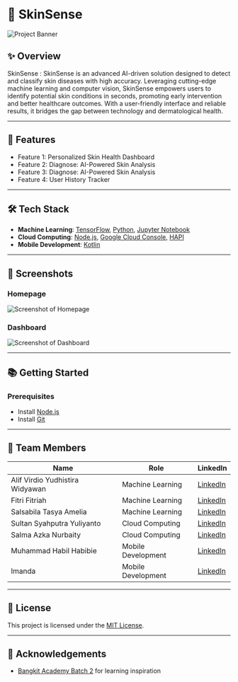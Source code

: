 # 📌 SkinSense

![Project Banner](https://via.placeholder.com/1200x400.png?text=Project+Banner+Goes+Here)

## ✨ Overview
SkinSense : SkinSense is an advanced AI-driven solution designed to detect and classify skin diseases with high accuracy. Leveraging cutting-edge machine learning and computer vision, SkinSense empowers users to identify potential skin conditions in seconds, promoting early intervention and better healthcare outcomes. With a user-friendly interface and reliable results, it bridges the gap between technology and dermatological health.

---

## 🚀 Features
- Feature 1: Personalized Skin Health Dashboard
- Feature 2: Diagnose: AI-Powered Skin Analysis
- Feature 3: Diagnose: AI-Powered Skin Analysis
- Feature 4: User History Tracker 

---

## 🛠️ Tech Stack
- **Machine Learning**: [TensorFlow](https://www.tensorflow.org/), [Python](https://www.python.org/), [Jupyter Notebook](https://jupyter.org/)
- **Cloud Computing**: [Node.js](https://nodejs.org/), [Google Cloud Console](https://expressjs.com/), [HAPI](https://hapi.dev/)
- **Mobile Development**: [Kotlin](https://kotlinlang.org/)

---

## 📸 Screenshots
### Homepage
![Screenshot of Homepage](https://via.placeholder.com/800x400.png?text=Homepage+Screenshot)

### Dashboard
![Screenshot of Dashboard](https://via.placeholder.com/800x400.png?text=Dashboard+Screenshot)

---

## 📚 Getting Started

### Prerequisites
- Install [Node.js](https://nodejs.org/)
- Install [Git](https://git-scm.com/)

---

## 👥 Team Members
| Name             | Role                 | LinkedIn                                       |
|------------------|----------------------|------------------------------------------------|
| Alif Virdio Yudhistira Widyawan         | Machine Learning               | [LinkedIn](https://linkedin.com/in/member1)    |
| Fitri Fitriah         |       Machine Learning         | [LinkedIn](https://linkedin.com/in/member2)    |
| Salsabila Tasya Amelia         | Machine Learning             | [LinkedIn](https://linkedin.com/in/member3)    |
| Sultan Syahputra Yuliyanto         | Cloud Computing               | [LinkedIn](https://linkedin.com/in/member4)    |
| Salma Azka Nurbaity         | Cloud Computing               | [LinkedIn](https://linkedin.com/in/member5)    |
| Muhammad Habil Habibie         | Mobile Development               | [LinkedIn](https://linkedin.com/in/member6)    |
| Imanda         | Mobile Development            | [LinkedIn](https://linkedin.com/in/member7)    |

---

## 📄 License
This project is licensed under the [MIT License](LICENSE).

---

## 🌟 Acknowledgements
- [Bangkit Academy Batch 2](https://grow.google/intl/id_id/bangkit/?tab=machine-learning) for learning inspiration
